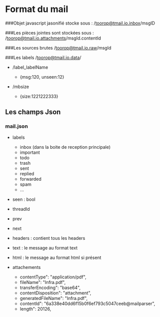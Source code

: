 # Format du mail

###Objet javascript jasonifié stocke sous :
/toorop@tmail.io.inbox/msgID

###Les pièces jointes sont stockées sous :
/toorop@tmail.io.attachments/msgId.contentId

###Les sources brutes
/toorop@tmail.io.raw/msgId

###Les labels
/toorop@tmail.io.data/

*   /label_labelName
    + {msg:120, unseen:12}

*   /mbsize
    + {size:1221222333}

## Les champs Json
### mail.json
*   labels
    + inbox (dans la boite de reception principale)
    + important
    + todo
    + trash
    + sent
    + replied
    + forwarded
    + spam
    + ...

*   seen : bool

*   threadId

*   prev

*   next

*   headers :  contient tous les headers

*   text : le message au format text

*   html : le message au format html si présent

*   attachements
    + contentType": "application/pdf",
    + fileName": "Infra.pdf",
    + transferEncoding": "base64",
    + contentDisposition": "attachment",
    + generatedFileName": "Infra.pdf",
    + contentId": "6a338e40dd6f15b0f6ef793c5047ceeb@mailparser",
    + length": 20126,

